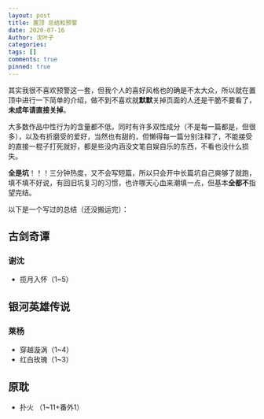 ```yaml
---
layout: post
title: 置顶 总结和预警
date: 2020-07-16
Author: 沈叶子
categories: 
tags: []
comments: true
pinned: true
--- 
```


其实我很不喜欢预警这一套，但我个人的喜好风格也的确是不太大众，所以就在置顶中进行一下简单的介绍，做不到不喜欢就**默默**关掉页面的人还是干脆不要看了，**未成年请直接关掉**。

大多数作品中性行为的含量都不低，同时有许多双性成分（不是每一篇都是，但很多），以及有折磨受的爱好，当然也有甜的，但懒得每一篇分别注释了，不能接受的直接一棍子打死就好，都是些没内涵没文笔自娱自乐的东西，不看也没什么损失。

**全是坑**！！！三分钟热度，又不会写短篇，所以只会开中长篇坑自己爽够了就跑，填不填不好说，有回旧坑复习的习惯，也许哪天心血来潮填一点，但基本**全都不**指望完结。

以下是一个写过的总结（还没搬运完）：

## 古剑奇谭
### 谢沈
* 揽月入怀（1~5）

## 银河英雄传说
### 莱杨
* 穿越漩涡（1~4）
* 红白玫瑰（1~3）

## 原耽
* 扑火 （1~11+番外1）



